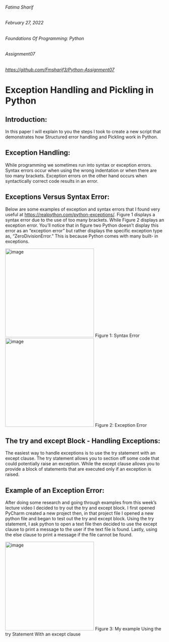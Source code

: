 ###### Fatima Sharif
###### February 27, 2022
###### Foundations Of Programming: Python 
###### Assignment07 
###### https://github.com/Fmsharif3/Python-Assignment07

# Exception Handling and Pickling in Python
## Introduction:
In this paper I will explain to you the steps I took to create a new script that demonstrates how Structured error handling and Pickling work in Python.
## Exception Handling: 
While programming we sometimes run into syntax or exception errors. Syntax errors occur when using the wrong indentation or when there are too many brackets. Exception errors on the other hand occurs when syntactically correct code results in an error.
## Exceptions Versus Syntax Error: 
Below are some examples of exception and syntax errors that I found very useful at https://realpython.com/python-exceptions/. Figure 1 displays a syntax error due to the use of too many brackets. While Figure 2 displays an exception error. You’ll notice that in figure two Python doesn’t display this error as an “exception error” but rather displays the specific exception type as, “ZeroDivisionError.” This is because Python comes with many built- in exceptions.

<img width="281" alt="image" src="https://user-images.githubusercontent.com/86077092/156899021-e9c5367a-66a0-46a5-8142-f5d8a73121bd.png">
Figure 1: Syntax Error 

<img width="281" alt="image" src="https://user-images.githubusercontent.com/86077092/156899079-dfb5e5ae-a7b8-4229-89c5-61652475f820.png">
Figure 2: Exception Error

## The try and except Block - Handling Exceptions: 
The easiest way to handle exceptions is to use the try statement with an except clause. The try statement allows you to section off some code that could potentially raise an exception. While the except clause allows you to provide a block of statements that are executed only if an exception is raised.    

## Example of an Exception Error: 
After doing some research and going through examples from this week’s lecture video I decided to try out the try and except block. I first opened PyCharm created a new project then, in that project file I opened a new python file and began to test out the try and except block. Using the try statement, I ask python to open a text file then decided to use the except clause to print a message to the user if the text file is found. Lastly, using the else clause to print a message if the file cannot be found.  

<img width="281" alt="image" src="https://user-images.githubusercontent.com/86077092/156899124-fc5abfb5-c258-4310-89dd-2b564f58d0f6.png">
Figure 3: My example Using the try Statement With an except clause

